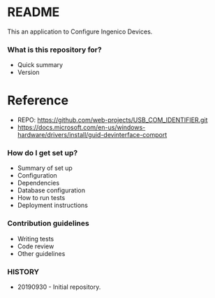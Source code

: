 # README #

This an application to Configure Ingenico Devices.

### What is this repository for? ###

* Quick summary
* Version

# Reference
- REPO: https://github.com/web-projects/USB_COM_IDENTIFIER.git
- https://docs.microsoft.com/en-us/windows-hardware/drivers/install/guid-devinterface-comport

### How do I get set up? ###

* Summary of set up
* Configuration
* Dependencies
* Database configuration
* How to run tests
* Deployment instructions

### Contribution guidelines ###

* Writing tests
* Code review
* Other guidelines

### HISTORY ###

* 20190930 - Initial repository.

